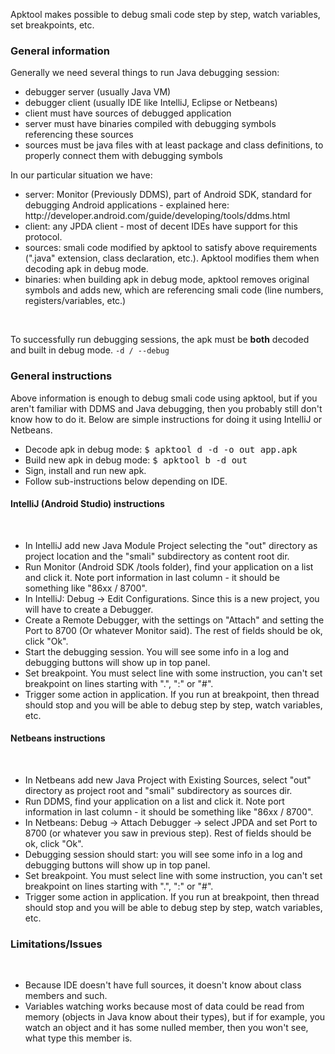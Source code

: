 Apktool makes possible to debug smali code step by step, watch variables, set breakpoints, etc.

<h3><strong>General information</strong></h3>

Generally we need several things to run Java debugging session:
<br />
<ul>
  <li>debugger server (usually Java VM)</li>
  <li>debugger client (usually IDE like IntelliJ, Eclipse or Netbeans)</li>
  <li>client must have sources of debugged application</li>
  <li>server must have binaries compiled with debugging symbols referencing these sources</li>
  <li>sources must be java files with at least package and class definitions, to properly connect them with debugging symbols</li>
</ul>

In our particular situation we have:
<br />
<ul>
  <li>server: Monitor (Previously DDMS), part of Android SDK, standard for debugging Android applications - explained here: http://developer.android.com/guide/developing/tools/ddms.html</li>
  <li>client: any JPDA client - most of decent IDEs have support for this protocol.</li>
  <li>sources: smali code modified by apktool to satisfy above requirements (".java" extension, class declaration, etc.). Apktool modifies them when decoding apk in debug mode.</li>
  <li>binaries: when building apk in debug mode, apktool removes original symbols and adds new, which are referencing smali code (line numbers, registers/variables, etc.)</li>
</ul>
<br />
<div class="alert alert-info">
<p>To successfully run debugging sessions, the apk must be <strong>both</strong> decoded and built in debug mode. <code>-d / --debug</code></p>
</div>

<h3><strong>General instructions</strong></h3>

Above information is enough to debug smali code using apktool, but if you aren't familiar with DDMS and Java debugging, then you probably still don't know how to do it. 
Below are simple instructions for doing it using IntelliJ or Netbeans.
<br />
<ul>
  <li>Decode apk in debug mode: <kbd>$ apktool d -d -o out app.apk</kbd></li>
  <li>Build new apk in debug mode: <kbd>$ apktool b -d out</kbd></li>
  <li>Sign, install and run new apk.</li>
  <li>Follow sub-instructions below depending on IDE.</li>
</ul>
<h4><strong>IntelliJ (Android Studio) instructions</strong></h4>
<br />
<ul>
  <li>In IntelliJ add new Java Module Project selecting the "out" directory as project location and the "smali" subdirectory as content root dir.</li>
  <li>Run Monitor (Android SDK /tools folder), find your application on a list and click it. Note port information in last column - it should be something like "86xx / 8700".</li>
  <li>In IntelliJ: Debug -> Edit Configurations. Since this is a new project, you will have to create a Debugger.</li>
  <li>Create a Remote Debugger, with the settings on "Attach" and setting the Port to 8700 (Or whatever Monitor said). The rest of fields should be ok, click "Ok".</li>
  <li>Start the debugging session. You will see some info in a log and debugging buttons will show up in top panel.</li>
  <li>Set breakpoint. You must select line with some instruction, you can't set breakpoint on lines starting with ".", ":" or "#".</li>
  <li>Trigger some action in application. If you run at breakpoint, then thread should stop and you will be able to debug step by step, watch variables, etc.</li>
</ul>

<h4><strong>Netbeans instructions</strong></h4>
<br />
<ul>
  <li>In Netbeans add new Java Project with Existing Sources, select "out" directory as project root and "smali" subdirectory as sources dir.</li>
  <li>Run DDMS, find your application on a list and click it. Note port information in last column - it should be something like "86xx / 8700".</li>
  <li>In Netbeans: Debug -> Attach Debugger -> select JPDA and set Port to 8700 (or whatever you saw in previous step). Rest of fields should be ok, click "Ok".</li>
  <li>Debugging session should start: you will see some info in a log and debugging buttons will show up in top panel.</li>
  <li>Set breakpoint. You must select line with some instruction, you can't set breakpoint on lines starting with ".", ":" or "#".</li>
  <li>Trigger some action in application. If you run at breakpoint, then thread should stop and you will be able to debug step by step, watch variables, etc.</li>
</ul>

<h3><strong>Limitations/Issues</strong></h3>
<br />
<ul>
  <li>Because IDE doesn't have full sources, it doesn't know about class members and such.</li>
  <li>Variables watching works because most of data could be read from memory (objects in Java know about their types), but if for example, you watch an object and it has some nulled member, then you won't see, what type this member is.</li>
</ul>